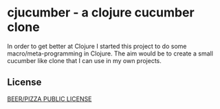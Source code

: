 cjucumber - a clojure cucumber clone
====================================

In order to get better at Clojure I started this project to do some 
macro/meta-programming in Clojure. The aim would be to create a
small cucumber like clone that I can use in my own projects.

License
-------
[BEER/PIZZA PUBLIC LICENSE](http://tomlea.co.uk/WTFBPPL.txt)
